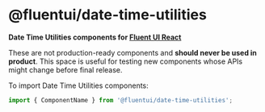 # @fluentui/date-time-utilities

**Date Time Utilities components for [Fluent UI React](https://developer.microsoft.com/en-us/fluentui)**

These are not production-ready components and **should never be used in product**. This space is useful for testing new components whose APIs might change before final release.

To import Date Time Utilities components:

```js
import { ComponentName } from '@fluentui/date-time-utilities';
```
